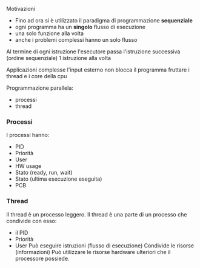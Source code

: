 Motivazioni
- Fino ad ora si è utilizzato il paradigma di programmazione **sequenziale**
- ogni programma ha un **singolo** flusso di esecuzione
- una solo funzione alla volta
- anche i problemi complessi hanno un solo flusso

Al termine di ogni istruzione l'esecutore passa l'istruzione successiva (ordine sequenziale)
1 istruzione alla volta



Applicazioni complesse
l'input esterno non blocca il programma
fruttare i thread e i core della cpu



Programmazione parallela:
- processi
- thread

### Processi
I processi hanno:
- PID
- Priorità
- User
- HW usage
- Stato (ready, run, wait)
- Stato (ultima esecuzione eseguita)
- PCB

### Thread
Il thread è un processo leggero.
Il thread è una parte di un processo che condivide con esso:
- il PID
- Priorità
- User
Può eseguire istruzioni (flusso di esecuzione)
Condivide le risorse (informazioni)
Può utilizzare le risorse hardware ulteriori che il processore possiede.